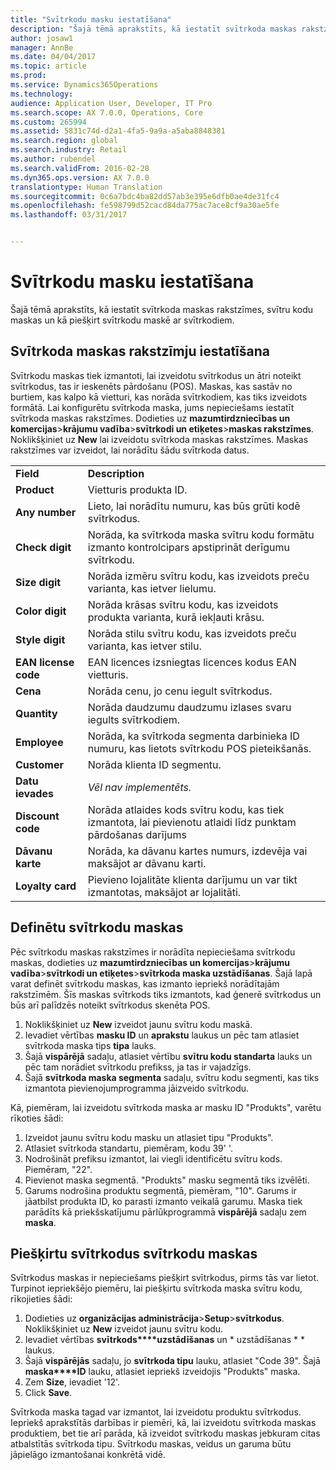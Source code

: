 ```yaml
---
title: "Svītrkodu masku iestatīšana"
description: "Šajā tēmā aprakstīts, kā iestatīt svītrkoda maskas rakstzīmes, svītru kodu maskas un kā piešķirt svītrkodu maskē ar svītrkodiem."
author: josaw1
manager: AnnBe
ms.date: 04/04/2017
ms.topic: article
ms.prod: 
ms.service: Dynamics365Operations
ms.technology: 
audience: Application User, Developer, IT Pro
ms.search.scope: AX 7.0.0, Operations, Core
ms.custom: 265994
ms.assetid: 5831c74d-d2a1-4fa5-9a9a-a5aba8848381
ms.search.region: global
ms.search.industry: Retail
ms.author: rubendel
ms.search.validFrom: 2016-02-28
ms.dyn365.ops.version: AX 7.0.0
translationtype: Human Translation
ms.sourcegitcommit: 0c6a7bdc4ba82dd57ab3e395e6dfb0ae4de31fc4
ms.openlocfilehash: fe598799d52cacd84da775ac7ace8cf9a30ae5fe
ms.lasthandoff: 03/31/2017


---
```


# <a name="set-up-bar-code-masks"></a>Svītrkodu masku iestatīšana

Šajā tēmā aprakstīts, kā iestatīt svītrkoda maskas rakstzīmes, svītru kodu maskas un kā piešķirt svītrkodu maskē ar svītrkodiem.

<a name="set-up-bar-code-mask-characters"></a>Svītrkoda maskas rakstzīmju iestatīšana
-------------------------------

Svītrkodu maskas tiek izmantoti, lai izveidotu svītrkodus un ātri noteikt svītrkodus, tas ir ieskenēts pārdošanu (POS). Maskas, kas sastāv no burtiem, kas kalpo kā vietturi, kas norāda svītrkodiem, kas tiks izveidots formātā. Lai konfigurētu svītrkoda maska, jums nepieciešams iestatīt svītrkoda maskas rakstzīmes. Dodieties uz **mazumtirdzniecības un komercijas**&gt;**krājumu vadība**&gt;**svītrkodi un etiķetes**&gt;**maskas rakstzīmes**. Noklikšķiniet uz **New** lai izveidotu svītrkoda maskas rakstzīmes. Maskas rakstzīmes var izveidot, lai norādītu šādu svītrkoda datus.

|                      |                                                                                                                 |
|----------------------|-----------------------------------------------------------------------------------------------------------------|
| **Field**            | **Description**                                                                                                 |
| **Product**          | Vietturis produkta ID.                                                                                     |
| **Any number**       | Lieto, lai norādītu numuru, kas būs grūti kodē svītrkodus.                                                  |
| **Check digit**      | Norāda, ka svītrkoda maska svītru kodu formātu izmanto kontrolcipars apstiprināt derīgumu svītrkodu. |
| **Size digit**       | Norāda izmēru svītru kodu, kas izveidots preču varianta, kas ietver lielumu.                                 |
| **Color digit**      | Norāda krāsas svītru kodu, kas izveidots produkta varianta, kurā iekļauti krāsu.                               |
| **Style digit**      | Norāda stilu svītru kodu, kas izveidots preču varianta, kas ietver stilu.                             |
| **EAN license code** | EAN licences izsniegtas licences kodus EAN vietturis.                                                       |
| **Cena**            | Norāda cenu, jo cenu iegult svītrkodus.                                                                   |
| **Quantity**         | Norāda daudzumu daudzumu izlases svaru iegults svītrkodiem.                                                |
| **Employee**         | Norāda, ka svītrkoda segmenta darbinieka ID numuru, kas lietots svītrkodu POS pieteikšanās.                                  |
| **Customer**         | Norāda klienta ID segmentu.                                                                                  |
| **Datu ievades**       | *Vēl nav implementēts.*                                                                                          |
| **Discount code**    | Norāda atlaides kods svītru kodu, kas tiek izmantota, lai pievienotu atlaidi līdz punktam pārdošanas darījums             |
| **Dāvanu karte**        | Norāda, ka dāvanu kartes numurs, izdevēja vai maksājot ar dāvanu karti.                                               |
| **Loyalty card**     | Pievieno lojalitāte klienta darījumu un var tikt izmantotas, maksājot ar lojalitāti.                             |

## <a name="define-bar-code-masks"></a>Definētu svītrkodu maskas
Pēc svītrkodu maskas rakstzīmes ir norādīta nepieciešama svītrkodu maskas, dodieties uz **mazumtirdzniecības un komercijas**&gt;**krājumu vadība**&gt;**svītrkodi un etiķetes**&gt;**svītrkoda maska uzstādīšanas**. Šajā lapā varat definēt svītrkodu maskas, kas izmanto iepriekš norādītajām rakstzīmēm. Šīs maskas svītrkods tiks izmantots, kad ģenerē svītrkodus un būs arī palīdzēs noteikt svītrkodus skenēta POS.

1.  Noklikšķiniet uz **New** izveidot jaunu svītru kodu maskā.
2.  Ievadiet vērtības **masku ID** un **aprakstu** laukus un pēc tam atlasiet svītrkoda maska tips **tipa** lauks.
3.  Šajā **vispārējā** sadaļu, atlasiet vērtību **svītru kodu standarta** lauks un pēc tam norādiet svītrkodu prefikss, ja tas ir vajadzīgs.
4.  Šajā **svītrkoda maska segmenta** sadaļu, svītru kodu segmenti, kas tiks izmantota pievienojumprogramma jāizveido svītrkodu.

Kā, piemēram, lai izveidotu svītrkoda maska ar masku ID "Produkts", varētu rīkoties šādi:

1.  Izveidot jaunu svītru kodu masku un atlasiet tipu "Produkts".
2.  Atlasiet svītrkoda standartu, piemēram, kodu 39' '.
3.  Nodrošināt prefiksu izmantot, lai viegli identificētu svītru kods. Piemēram, "22".
4.  Pievienot maska segmentā. "Produkts" masku segmentā tiks izvēlēti.
5.  Garums nodrošina produktu segmentā, piemēram, "10". Garums ir jāatbilst produkta ID, ko parasti izmanto veikalā garumu. Maska tiek parādīts kā priekšskatījumu pārlūkprogrammā **vispārējā** sadaļu zem **maska**.

## <a name="assign-bar-code-masks-to-bar-codes"></a>Piešķirtu svītrkodus svītrkodu maskas
Svītrkodus maskas ir nepieciešams piešķirt svītrkodus, pirms tās var lietot. Turpinot iepriekšējo piemēru, lai piešķirtu svītrkoda maska svītru kodu, rīkojieties šādi:

1.  Dodieties uz **organizācijas administrācija**&gt;**Setup**&gt;**svītrkodus**. Noklikšķiniet uz **New** izveidot jaunu svītru kodu.
2.  Ievadiet vērtības **svītrkods****uzstādīšanas** un * uzstādīšanas * * laukus.
3.  Šajā **vispārējās** sadaļu, jo **svītrkoda tipu** lauku, atlasiet "Code 39". Šajā **maska****ID** lauku, atlasiet iepriekš izveidojis "Produkts" maska.
4.  Zem **Size**, ievadiet '12'.
5.  Click **Save**.

Svītrkoda maska tagad var izmantot, lai izveidotu produktu svītrkodus. Iepriekš aprakstītās darbības ir piemēri, kā, lai izveidotu svītrkoda maskas produktiem, bet tie arī parāda, kā izveidot svītrkodu maskas jebkuram citas atbalstītās svītrkoda tipu. Svītrkodu maskas, veidus un garuma būtu jāpielāgo izmantošanai konkrētā vidē.



